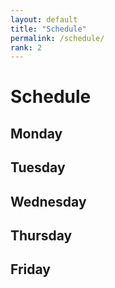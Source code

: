 ```yaml
---
layout: default
title: "Schedule"
permalink: /schedule/
rank: 2
---
```

# Schedule

## Monday

## Tuesday

## Wednesday

## Thursday

## Friday
